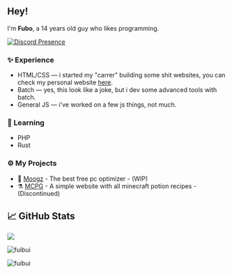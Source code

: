 ## Hey!
I'm **Fubo**, a 14 years old guy who likes programming.

[![Discord Presence](https://lanyard.cnrad.dev/api/474329232731013162)](https://discord.com/users/474329232731013162)

### ✨ Experience
- HTML/CSS — i started my "carrer" building some shit websites, you can check my personal website [here](https://fubo.lol).
- Batch — yes, this look like a joke, but i dev some advanced tools with batch.
- General JS — i've worked on a few js things, not much.

### 📖 Learning
- PHP
- Rust

### ⚙️ My Projects
- 🐸 [Moogz](https://moogz.one) - The best free pc optimizer - (WIP)
- ⚗️ [MCPG](https://github.com/Fuibui/minecraft-potion-guide) - A simple website with all minecraft potion recipes - (Discontinued)

## &#x1f4c8; GitHub Stats

   <img align="center" src="https://github-readme-stats.vercel.app/api?username=Fuibui&count_private=true&show_icons=true&theme=dark&include_all_commits=true)" />
</a>
 <p><img align="center" src="https://github-readme-streak-stats.herokuapp.com/?user=Fuibui&theme=dark" alt="fuibui" /></p>
<a href="https://github.com/fuibui">
<p align="left"><img align="left" src="https://github-readme-stats.vercel.app/api/top-langs?username=fuibui&show_icons=true&locale=en&layout=compact&theme=dark" alt="fuibui" /></p>
 
 <br />

